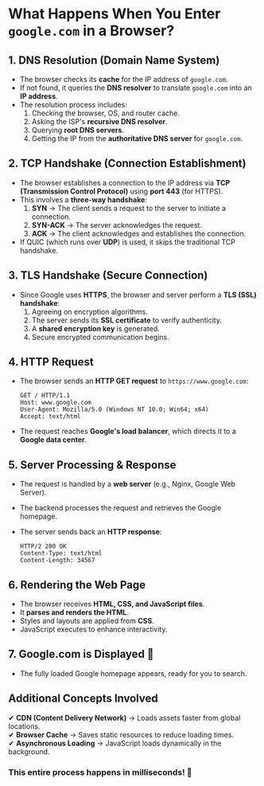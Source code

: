 # What Happens When You Enter `google.com` in a Browser?

## 1. DNS Resolution (Domain Name System)
- The browser checks its **cache** for the IP address of `google.com`.
- If not found, it queries the **DNS resolver** to translate `google.com` into an **IP address**.
- The resolution process includes:
  1. Checking the browser, OS, and router cache.
  2. Asking the ISP's **recursive DNS resolver**.
  3. Querying **root DNS servers**.
  4. Getting the IP from the **authoritative DNS server** for `google.com`.

## 2. TCP Handshake (Connection Establishment)
- The browser establishes a connection to the IP address via **TCP (Transmission Control Protocol)** using **port 443** (for HTTPS).
- This involves a **three-way handshake**:
  1. **SYN** → The client sends a request to the server to initiate a connection.
  2. **SYN-ACK** → The server acknowledges the request.
  3. **ACK** → The client acknowledges and establishes the connection.
- If QUIC (which runs over **UDP**) is used, it skips the traditional TCP handshake.

## 3. TLS Handshake (Secure Connection)
- Since Google uses **HTTPS**, the browser and server perform a **TLS (SSL) handshake**:
  1. Agreeing on encryption algorithms.
  2. The server sends its **SSL certificate** to verify authenticity.
  3. A **shared encryption key** is generated.
  4. Secure encrypted communication begins.

## 4. HTTP Request
- The browser sends an **HTTP GET request** to `https://www.google.com`:

  ```http
  GET / HTTP/1.1  
  Host: www.google.com  
  User-Agent: Mozilla/5.0 (Windows NT 10.0; Win64; x64)  
  Accept: text/html  
  ```
- The request reaches **Google's load balancer**, which directs it to a **Google data center**.

## 5. Server Processing & Response
- The request is handled by a **web server** (e.g., Nginx, Google Web Server).
- The backend processes the request and retrieves the Google homepage.
- The server sends back an **HTTP response**:

  ```http
  HTTP/2 200 OK  
  Content-Type: text/html  
  Content-Length: 34567  
  ```

## 6. Rendering the Web Page
- The browser receives **HTML, CSS, and JavaScript files**.
- It **parses and renders the HTML**.
- Styles and layouts are applied from **CSS**.
- JavaScript executes to enhance interactivity.

## 7. Google.com is Displayed 🎉
- The fully loaded Google homepage appears, ready for you to search.

## Additional Concepts Involved
✔ **CDN (Content Delivery Network)** → Loads assets faster from global locations.  
✔ **Browser Cache** → Saves static resources to reduce loading times.  
✔ **Asynchronous Loading** → JavaScript loads dynamically in the background.  

### This entire process happens in milliseconds! 🚀

